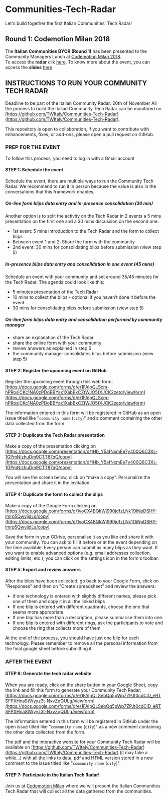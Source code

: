 # Communities-Tech-Radar

Let's build together the first Italian Communities' Tech Radar!

## Round 1: Codemotion Milan 2018
The **Italian Communities BYOR (Round 1)**  has been presented to the Community Managers Lunch at [Codemotion Milan 2018](https://milan2018.codemotionworld.com).  
To access the **radar** clik [here](https://radar.thoughtworks.com/?sheetId=https%3A%2F%2Fdocs.google.com%2Fspreadsheets%2Fd%2F1VgCs0gTiBQz0rInlOofHDyyIrmGkM5_t3gqIOrQLLk0%2Fedit%3Fusp%3Dsharing). To know more about the event, you can access the **slides** [here](https://github.com/TWItaly/Communities-Tech-Radar/blob/master/Rounds/Round%201%20-%20Codemotion%20Milan%202018.pdf)



## INSTRUCTIONS TO RUN YOUR COMMUNITY TECH RADAR

Deadline to be part of the Italian Community Radar: 20th of November
All the process to build the Italian Community Tech Radar can be monitored on [https://github.com/TWItaly/Communities-Tech-Radar](https://github.com/TWItaly/Communities-Tech-Radar).

This repository is open to collaboration, if you want to contribute with enhancements, fixes, or add-ons, please open a pull request on GitHub.

### PREP FOR THE EVENT

To follow this process, you need to log in with a Gmail account

#### STEP 1: Schedule the event

Schedule the event, there are multiple ways to run the Community Tech Radar. We recommend to run it in person because the value is also in the conversations that this framework enables.

##### On-line form blips data entry and in-presence consolidation (30 min)

Another option is to split the activity on the Tech Radar in 2 events a 5 mins presentation on the first one and a 30 mins discussion on the second one:

- 1st event: 5 mins introduction to the Tech Radar and the form to collect blips
- Between event 1 and 2: Share the form with the community
- 2nd event: 30 mins for consolidating blips before submission (view step 5)

##### In-presence blips data entry and consolidation in one event (45 mins)

Schedule an event with your community and set around 35/45 minutes for the Tech Radar. The agenda could look like this:

- 5 minutes presentation of the Tech Radar
- 10 mins to collect the blips - optional if you haven’t done it before the event
- 30 mins  for consolidating blips before submission (view step 5)

##### On-line form blips data entry and consolidation performed by community manager

- share an explanation of the Tech Radar
- share the online form with your community
- review answers as explained in step 5
- the community manager consolidates blips before submission (view step 5)

#### STEP 2: Register the upcoming event on GitHub

Register the upcoming event through this web form: [https://docs.google.com/forms/d/e/1FAIpQLScm-hPRosiCKc1NA0zPDoBBYax1XabBxCZtWJO5fXJCK2zetg/viewform](https://docs.google.com/forms/d/e/1FAIpQLScm-hPRosiCKc1NA0zPDoBBYax1XabBxCZtWJO5fXJCK2zetg/viewform)

The information entered in this form will be registered in GitHub as an open issue titled like "```community name``` (```city```)" and a comment containing the other data collected from the form.

#### STEP 3: Duplicate the Tech Radar presentation

Make a copy of the presentation clicking on [https://docs.google.com/presentation/d/1Hb_Y5afNxmEe7y400Q6C3XL-1GPmNlzhuDm9CTT87qQ/copy](https://docs.google.com/presentation/d/1Hb_Y5afNxmEe7y400Q6C3XL-1GPmNlzhuDm9CTT87qQ/copy)

You will see the screen below, click on “make a copy”.
Personalize the presentation and share it in the invitation.

#### STEP 4: Duplicate the form to collect the blips

Make a copy of the Google Form clicking on [https://docs.google.com/forms/d/1voCX4BQkWj990jdfzLNk1OiNpDSHY-lmrp5QwvjjdLs/copy](https://docs.google.com/forms/d/1voCX4BQkWj990jdfzLNk1OiNpDSHY-lmrp5QwvjjdLs/copy)

Save the form in your GDrive, personalise it as you like and share it with your community. 
You can ask to fill it before or at the event depending on the time available. Every person can submit as many blips as they want. If you want to enable advanced options (e.g. email addresses collection, editing limits, etc.), you can click on the settings icon in the form's toolbar.

#### STEP 5: Export and review answers

After the blips have been collected, go back to your Google Form, click on "Responses" and then on "Create spreadsheet" and review the answers:

* if one technology is entered with slightly different names, please pick one of them and copy it in all the linked blips
* If one blip is entered with different quadrants, choose the one that seems more appropriate
* If one blip has more than a description, please summarise them into one.
* If one blip is entered with different rings, ask the participants to vote and choose the ring that collects more of them

At the end of the process, you should have just one blip for each technology. Please remember to remove all the personal information from the final google sheet before submitting it.

### AFTER THE EVENT

#### STEP 6: Generate the tech radar website

When you are ready, click on the share button in your Google Sheet, copy the link and fill this form to generate your Community Tech Radar: [https://docs.google.com/forms/d/e/1FAIpQLSebQq5pWp7ZPJt0cdCiD_eRTSFPXHnaStWyyz3t-NxvZqQULg/viewform](https://docs.google.com/forms/d/e/1FAIpQLSebQq5pWp7ZPJt0cdCiD_eRTSFPXHnaStWyyz3t-NxvZqQULg/viewform)

The information entered in this form will be registered in GitHub under the open issue titled like "```community name``` (```city```)" as a new comment containing the other data collected from the form.

The pdf and the interactive website for your Community Tech Radar will be available on [https://github.com/TWItaly/Communities-Tech-Radar](https://github.com/TWItaly/Communities-Tech-Radar) (it may take a while...) with all the links to data, pdf and HTML version stored in a new comment to the issue titled like "```community name``` (```city```)".

#### STEP 7: Participate in the Italian Tech Radar!

Join us at [Codemotion Milan](https://milan2018.codemotionworld.com) where we will present the  Italian Communities Tech Radar that will collect all the data gathered from the communities.
